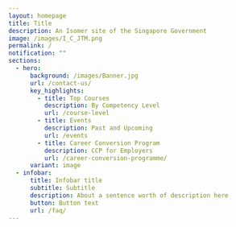 ```yaml
---
layout: homepage
title: Title
description: An Isomer site of the Singapore Government
image: /images/I_C_JTM.png
permalink: /
notification: ""
sections:
  - hero:
      background: /images/Banner.jpg
      url: /contact-us/
      key_highlights:
        - title: Top Courses
          description: By Competency Level
          url: /course-level
        - title: Events
          description: Past and Upcoming
          url: /events
        - title: Career Conversion Program
          description: CCP for Employers
          url: /career-conversion-programme/
      variant: image
  - infobar:
      title: Infobar title
      subtitle: Subtitle
      description: About a sentence worth of description here
      button: Button text
      url: /faq/
---
```

